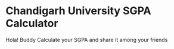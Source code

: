 #  Chandigarh University SGPA Calculator  
Hola! Buddy Calculate your SGPA and share it among your friends
